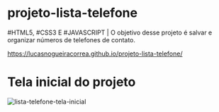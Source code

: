 # projeto-lista-telefone
 #HTML5, #CSS3 E #JAVASCRIPT | O objetivo desse projeto é salvar e organizar números de telefones de contato.

https://lucasnogueiracorrea.github.io/projeto-lista-telefone/

<div>
 <h1><strong>Tela inicial do projeto</strong></h1>
</div>


![lista-telefone-tela-inicial](https://user-images.githubusercontent.com/80265794/186677815-71a3e039-5789-4db4-b3de-79c96ad55f55.png)
